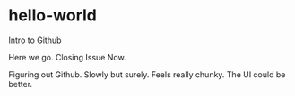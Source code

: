 # hello-world
Intro to Github

Here we go.
Closing Issue Now.

Figuring out Github. 
Slowly but surely. 
Feels really chunky. 
The UI could be better.
